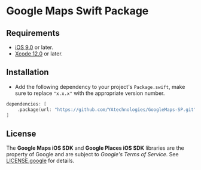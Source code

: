 # Google Maps Swift Package

## Requirements
* [iOS 9.0](https://wikipedia.org/wiki/IOS_9) or later.
* [Xcode 12.0](https://developer.apple.com/xcode) or later.

## Installation
- Add the following dependency to your project's `Package.swift`, make sure to replace `"x.x.x"` with the appropriate version number.

```swift
dependencies: [
    .package(url: "https://github.com/YAtechnologies/GoogleMaps-SP.git", .upToNextMinor(from: "x.x.x"))
]
```
## License
The **Google Maps iOS SDK** and **Google Places iOS SDK** libraries are the property of Google and are subject to *Google's Terms of Service*. See [LICENSE.google](https://github.com/YAtechnologies/GoogleMaps-SP/blob/main/LICENSE.google) for details.

